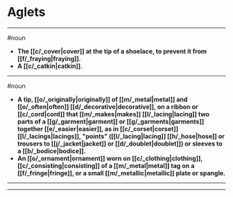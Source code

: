 # Aglets
---
#noun
- **The [[c/_cover|cover]] at the tip of a shoelace, to prevent it from [[f/_fraying|fraying]].**
- **A [[c/_catkin|catkin]].**
---
#noun
- **A tip, [[o/_originally|originally]] of [[m/_metal|metal]] and [[o/_often|often]] [[d/_decorative|decorative]], on a ribbon or [[c/_cord|cord]] that [[m/_makes|makes]] [[l/_lacing|lacing]] two parts of a [[g/_garment|garment]] or [[g/_garments|garments]] together [[e/_easier|easier]], as in [[c/_corset|corset]] [[l/_lacings|lacings]], "points" ([[l/_lacing|lacing]] [[h/_hose|hose]] or trousers to [[j/_jacket|jacket]] or [[d/_doublet|doublet]]) or sleeves to a [[b/_bodice|bodice]].**
- **An [[o/_ornament|ornament]] worn on [[c/_clothing|clothing]], [[c/_consisting|consisting]] of a [[m/_metal|metal]] tag on a [[f/_fringe|fringe]], or a small [[m/_metallic|metallic]] plate or spangle.**
---
---
